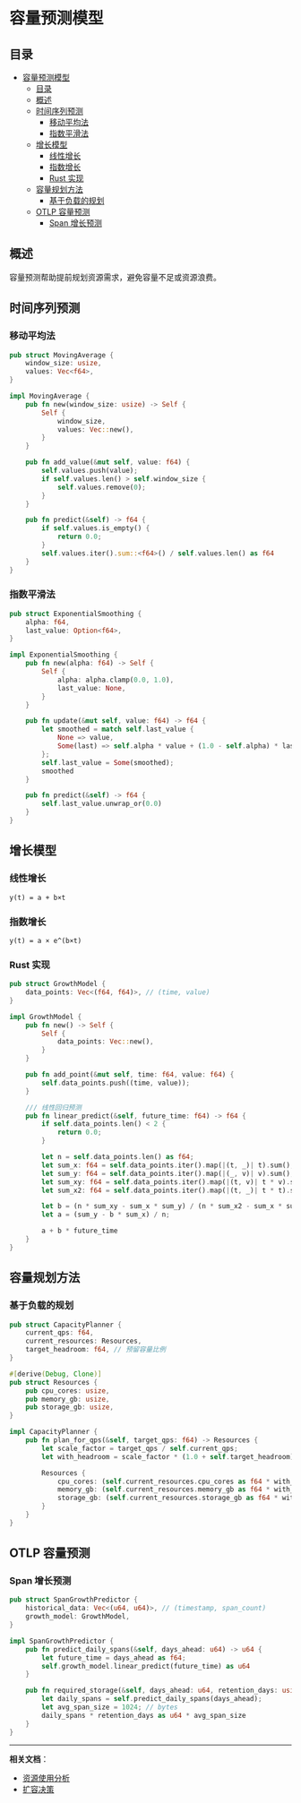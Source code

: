 # 容量预测模型

## 目录

- [容量预测模型](#容量预测模型)
  - [目录](#目录)
  - [概述](#概述)
  - [时间序列预测](#时间序列预测)
    - [移动平均法](#移动平均法)
    - [指数平滑法](#指数平滑法)
  - [增长模型](#增长模型)
    - [线性增长](#线性增长)
    - [指数增长](#指数增长)
    - [Rust 实现](#rust-实现)
  - [容量规划方法](#容量规划方法)
    - [基于负载的规划](#基于负载的规划)
  - [OTLP 容量预测](#otlp-容量预测)
    - [Span 增长预测](#span-增长预测)

## 概述

容量预测帮助提前规划资源需求，避免容量不足或资源浪费。

## 时间序列预测

### 移动平均法

```rust
pub struct MovingAverage {
    window_size: usize,
    values: Vec<f64>,
}

impl MovingAverage {
    pub fn new(window_size: usize) -> Self {
        Self {
            window_size,
            values: Vec::new(),
        }
    }

    pub fn add_value(&mut self, value: f64) {
        self.values.push(value);
        if self.values.len() > self.window_size {
            self.values.remove(0);
        }
    }

    pub fn predict(&self) -> f64 {
        if self.values.is_empty() {
            return 0.0;
        }
        self.values.iter().sum::<f64>() / self.values.len() as f64
    }
}
```

### 指数平滑法

```rust
pub struct ExponentialSmoothing {
    alpha: f64,
    last_value: Option<f64>,
}

impl ExponentialSmoothing {
    pub fn new(alpha: f64) -> Self {
        Self {
            alpha: alpha.clamp(0.0, 1.0),
            last_value: None,
        }
    }

    pub fn update(&mut self, value: f64) -> f64 {
        let smoothed = match self.last_value {
            None => value,
            Some(last) => self.alpha * value + (1.0 - self.alpha) * last,
        };
        self.last_value = Some(smoothed);
        smoothed
    }

    pub fn predict(&self) -> f64 {
        self.last_value.unwrap_or(0.0)
    }
}
```

## 增长模型

### 线性增长

```text
y(t) = a + b×t
```

### 指数增长

```text
y(t) = a × e^(b×t)
```

### Rust 实现

```rust
pub struct GrowthModel {
    data_points: Vec<(f64, f64)>, // (time, value)
}

impl GrowthModel {
    pub fn new() -> Self {
        Self {
            data_points: Vec::new(),
        }
    }

    pub fn add_point(&mut self, time: f64, value: f64) {
        self.data_points.push((time, value));
    }

    /// 线性回归预测
    pub fn linear_predict(&self, future_time: f64) -> f64 {
        if self.data_points.len() < 2 {
            return 0.0;
        }

        let n = self.data_points.len() as f64;
        let sum_x: f64 = self.data_points.iter().map(|(t, _)| t).sum();
        let sum_y: f64 = self.data_points.iter().map(|(_, v)| v).sum();
        let sum_xy: f64 = self.data_points.iter().map(|(t, v)| t * v).sum();
        let sum_x2: f64 = self.data_points.iter().map(|(t, _)| t * t).sum();

        let b = (n * sum_xy - sum_x * sum_y) / (n * sum_x2 - sum_x * sum_x);
        let a = (sum_y - b * sum_x) / n;

        a + b * future_time
    }
}
```

## 容量规划方法

### 基于负载的规划

```rust
pub struct CapacityPlanner {
    current_qps: f64,
    current_resources: Resources,
    target_headroom: f64, // 预留容量比例
}

#[derive(Debug, Clone)]
pub struct Resources {
    pub cpu_cores: usize,
    pub memory_gb: usize,
    pub storage_gb: usize,
}

impl CapacityPlanner {
    pub fn plan_for_qps(&self, target_qps: f64) -> Resources {
        let scale_factor = target_qps / self.current_qps;
        let with_headroom = scale_factor * (1.0 + self.target_headroom);

        Resources {
            cpu_cores: (self.current_resources.cpu_cores as f64 * with_headroom).ceil() as usize,
            memory_gb: (self.current_resources.memory_gb as f64 * with_headroom).ceil() as usize,
            storage_gb: (self.current_resources.storage_gb as f64 * with_headroom).ceil() as usize,
        }
    }
}
```

## OTLP 容量预测

### Span 增长预测

```rust
pub struct SpanGrowthPredictor {
    historical_data: Vec<(u64, u64)>, // (timestamp, span_count)
    growth_model: GrowthModel,
}

impl SpanGrowthPredictor {
    pub fn predict_daily_spans(&self, days_ahead: u64) -> u64 {
        let future_time = days_ahead as f64;
        self.growth_model.linear_predict(future_time) as u64
    }

    pub fn required_storage(&self, days_ahead: u64, retention_days: usize) -> u64 {
        let daily_spans = self.predict_daily_spans(days_ahead);
        let avg_span_size = 1024; // bytes
        daily_spans * retention_days as u64 * avg_span_size
    }
}
```

---

**相关文档**：

- [资源使用分析](./资源使用分析.md)
- [扩容决策](./扩容决策.md)
